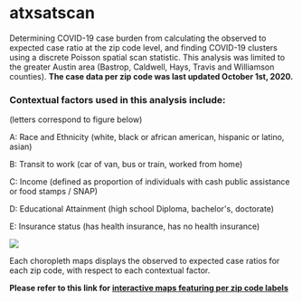 # atxsatscan
Determining COVID-19 case burden from calculating the observed to expected case ratio at the zip code level, and finding COVID-19 clusters using a discrete Poisson spatial scan statistic. This analysis was limited to the greater Austin area (Bastrop, Caldwell, Hays, Travis and Williamson counties). **The case data per zip code was last updated October 1st, 2020.**

### Contextual factors used in this analysis include:
(letters correspond to figure below)

A: Race and Ethnicity (white, black or african american, hispanic or latino, asian)

B: Transit to work (car of van, bus or train, worked from home)

C: Income (defined as proportion of individuals with cash public assistance or food stamps / SNAP)

D: Educational Attainment (high school Diploma, bachelor's, doctorate)

E: Insurance status (has health insurance, has no health insurance)

![](images/race,transit,income,education,insurance.png)

Each choropleth maps displays the observed to expected case ratios for each zip code, with respect to each contextual factor. 

**Please refer to this link for [interactive maps featuring per zip code labels](./SpatialEpidemiology_SpatialScan.html)**

